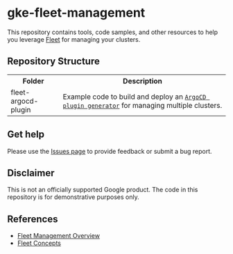 # gke-fleet-management

This repository contains tools, code samples, and other resources to help you leverage [Fleet](https://cloud.google.com/kubernetes-engine/fleet-management/docs) for managing your clusters. 

## Repository Structure

<!-- markdownlint-disable MD033 -->
<table>

  <tr>
    <th style="text-align: center;">Folder</th>
    <th style="text-align: center;">Description</th>
  </tr>
  <tr>
    <td>fleet-argocd-plugin</td>
    <td>
        Example code to build and deploy an <a href="https://argo-cd.readthedocs.io/en/latest/operator-manual/applicationset/Generators-Plugin/"><code>ArgoCD plugin generator</code></a> for managing multiple clusters. 
    </td>
  </tr>
</table>
<!-- markdownlint-enable MD033 -->

## Get help

Please use the [Issues page](https://github.com/GoogleCloudPlatform/gke-fleet-management/issues) to provide feedback or submit a bug report.

## Disclaimer

This is not an officially supported Google product. The code in this repository is for demonstrative purposes only.


## References
- [Fleet Management Overview](https://cloud.google.com/kubernetes-engine/fleet-management/docs)
- [Fleet Concepts](https://cloud.google.com/kubernetes-engine/fleet-management/docs/fleet-concepts)
  




